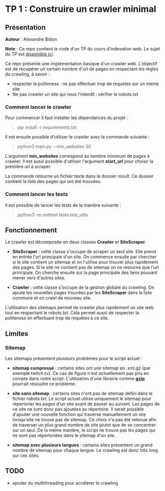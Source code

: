 # TP 1 : Construire un crawler minimal

## Présentation
**Auteur** : Alexandre Bidon

**Note** : Ce repo contient le code d'un TP du cours d'indexation web. Le sujet du TP est [disponible ici](https://github.com/AlexandreBidon/tp-crawler/blob/master/docs/TP1.pdf).

Ce repo présente une implémentation basique d'un crawler web. L'objectif est de récupérer un certain nombre d'url de pages en respectant les règles du crawling, à savoir :

- respecter la politeness : ne pas effectuer trop de requetes sur un meme site
- Ne pas crawler un site qui nous l'interdit : vérifier le robots.txt

### Comment lancer le crawler

Pour commencer il faut installer les dépendances du projet :

> pip install -r requirements.txt

Il est ensuite possible d'utiliser le crawler avec la commande suivante :

> python3 main.py --min_websites 30

L'argument **min_websites** correspond au nombre minimum de pages à crawler. Il est aussi possible d'utiliser l'argument **start_url** pour choisir la première url à scraper. 

La commande retourne un fichier texte dans le dossier *result*. Ce dossier contient la liste des pages qui ont été trouvées.

### Comment lancer les tests

Il est possible de lancer les tests de la manière suivante :

> python3 -m unittest tests.test_utils

## Fonctionnement

Le crawler est décomposée en deux classes **Crawler** et **SiteScraper**.

- **SiteScraper** : cette classe s'occupe de scraper un seul site. Elle prend en entrée l'url principale d'un site. On commence ensuite par chercher si le site contient un sitemap et on l'utilise pour trouver plus rapidement des pages. Si le site ne contient pas de sitemap on ne retourne que l'url principale. On cherche ensuite sur la page principale des liens pouvant mener vers d'autres sites.

- **Crawler** : cette classe s'occupe de la gestion globale du crawling. On ajoute les nouvelles pages trouvées par les **SiteScraper** dans la liste commune et on crawl de nouveau site.

L'utilisation des sitemaps permet de crawler plus rapidement un site web tout en respectant le robots.txt. Cela permet aussi de respecter la politeness en effectuant trop de requêtes à ce site.

## Limites

### Sitemap

Les sitemaps présentent plusieurs problèmes pour le script actuel :

- **sitemap compressé** : certains sites ont une sitemap en .xml.gz (par exemple twitch.tv). Ce cas de figure n'est actuellement pas pris en compte dans notre script. L'utilisation d'une librairie comme **[gzip](https://docs.python.org/3/library/gzip.html)** pourrait résoudre ce problème.

- **site sans sitemap** : certains sites n'ont pas de sitemap défini dans le fichier robots.txt. Le script actuel utilise uniquement le sitemap pour répertorier les pages d'un site avant de passer au suivant. Les pages de ce site ne sont donc pas ajoutées au répertoire. Il serait possible d'ajouter une nouvelle fonction qui traverse manuellement un site lorsqu'elle ne trouve pas de sitemap. Ce choix n'a pas été retenue afin de traverser un plus grand nombre de site plutot que de se concentrer sur un seul.
De la même manière, le script ne trouve pas les pages qui ne sont pas répertoriées dans le sitemap d'un site.

- **sitemap avec plusieurs langues** : certains sites présentent un grand nombre de sitemap pour chaque langue. Le crawling est donc très long sur ces sites.


## TODO

- ajouter du multithreading pour accélerer le crawling
